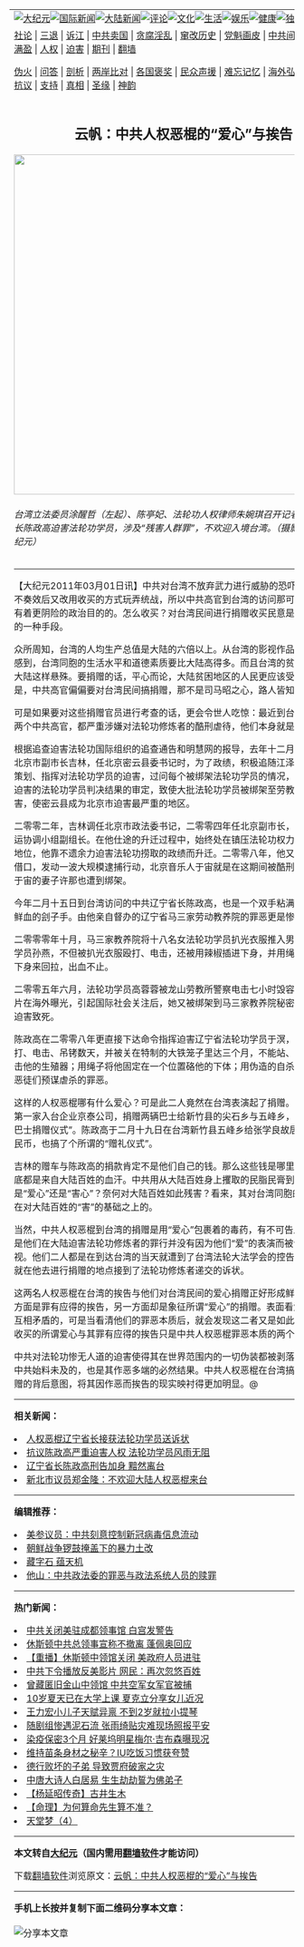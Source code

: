 <a name="1" id="1" target="_blank"></a><span id="1"></span>
<table align=center border="0"><tr><td colspan="2" VALIGN=TOP><a href="https://github.com/hwkcku363/djy/blob/master/gb/nsc413.md#1"><img src="https://raw.githubusercontent.com/hwkcku363/www/master/t/djy/1.jpg" title="大纪元"></a><a href="https://github.com/hwkcku363/djy/blob/master/gb/n24hr.md#1"><img src="https://raw.githubusercontent.com/hwkcku363/www/master/t/djy/3.jpg" title="国际新闻"></a><a href="https://github.com/hwkcku363/djy/blob/master/gb/nsc413.md#1"><img src="https://raw.githubusercontent.com/hwkcku363/www/master/t/djy/4.jpg" title="大陆新闻"></a><a href="https://github.com/hwkcku363/djy/blob/master/gb/news392.md#1"><img src="https://raw.githubusercontent.com/hwkcku363/www/master/t/djy/5.jpg" title="评论"></a><a href="https://github.com/hwkcku363/djy/blob/master/gb/news2007.md#1"><img src="https://raw.githubusercontent.com/hwkcku363/www/master/t/djy/6.jpg" title="文化"></a><a href="https://github.com/hwkcku363/djy/blob/master/gb/news2008.md#1"><img src="https://raw.githubusercontent.com/hwkcku363/www/master/t/djy/7.jpg" title="生活"></a><a href="https://github.com/hwkcku363/djy/blob/master/gb/ncyule.md#1"><img src="https://raw.githubusercontent.com/hwkcku363/www/master/t/djy/8.jpg" title="娱乐"></a><a href="https://github.com/hwkcku363/djy/blob/master/gb/nsc1002.md#1"><img src="https://raw.githubusercontent.com/hwkcku363/www/master/t/djy/9.jpg" title="健康"><a href="https://github.com/hwkcku363/djy/blob/master/gb/nf6092.md#1"><img src="https://raw.githubusercontent.com/hwkcku363/www/master/t/djy/10a.jpg" title="独家"></a><a href="https://github.com/hwkcku363/djy/blob/master/gb/nf4514.md#1"><img src="https://raw.githubusercontent.com/hwkcku363/www/master/t/djy/12a.jpg" title="头条"></a></td></tr>
<tr><td colspan="2" VALIGN=TOP><a target="_blank" href="https://github.com/hwkcku363/djy/blob/master/gb/9p.md#1">社论</a> | <a target="_blank" href="https://github.com/hwkcku363/djy/blob/master/gb/nf5657.md#1">三退</a> | <a target="_blank" href="https://github.com/hwkcku363/djy/blob/master/gb/nf6124.md#1">诉江</a> | <a target="_blank" href="https://github.com/hwkcku363/djy/blob/master/gb/nf1176117.md#1">中共卖国</a> | <a target="_blank" href="https://github.com/hwkcku363/djy/blob/master/gb/nf5773.md#1">贪腐淫乱</a> | <a target="_blank" href="https://github.com/hwkcku363/djy/blob/master/gb/nf1176115.md#1">窜改历史</a> | <a target="_blank" href="https://github.com/hwkcku363/djy/blob/master/gb/nf1176107.md#1">党魁画皮</a> | <a target="_blank" href="https://github.com/hwkcku363/djy/blob/master/gb/nf1320400.md#1">中共间谍</a> | <a target="_blank" href="https://github.com/hwkcku363/djy/blob/master/gb/nf1176114.md#1">破坏传统</a> | <a target="_blank" href="https://github.com/hwkcku363/ntdtv/blob/master/gb/prog447_1.md#1">恶贯满盈</a> | <a target="_blank" href="https://github.com/hwkcku363/djy/blob/master/gb/ncid278.md#1">人权</a> | <a target="_blank" href="https://github.com/hwkcku363/djy/blob/master/gb/nf1176111.md#1">迫害</a> | <a target="_blank" href="https://gitlab.com/szzdlab/mh-qikan/blob/master/README.md#1">期刊</a> | <a target="_blank" href="https://github.com/hwkcku363/www/blob/master/README.md?zsrh#8">翻墙</a></p><p><a target="_blank" href="https://github.com/hwkcku363/djy/blob/master/gb/nf5562.md#1">伪火</a> | <a target="_blank" href="https://github.com/hwkcku363/djy/blob/master/gb/nf4378.md#1">问答</a> | <a target="_blank" href="https://github.com/hwkcku363/djy/blob/master/gb/nf5792.md#1">剖析</a> | <a target="_blank" href="https://github.com/hwkcku363/djy/blob/master/gb/nf5735.md#1">两岸比对</a> | <a target="_blank" href="https://github.com/hwkcku363/djy/blob/master/gb/nf6119.md#1">各国褒奖</a> | <a target="_blank" href="https://github.com/hwkcku363/djy/blob/master/gb/nf6120.md#1">民众声援</a> | <a target="_blank" href="https://github.com/hwkcku363/djy/blob/master/gb/nf1188594.md#1">难忘记忆</a> | <a target="_blank" href="https://github.com/hwkcku363/djy/blob/master/gb/nf3180.md#1">海外弘传</a> | <a target="_blank" href="https://github.com/hwkcku363/djy/blob/master/gb/nf5410.md#1">万人上访</a> | <a target="_blank" href="https://github.com/hwkcku363/ntdtv/blob/master/gb/prog1530_1.md#1">和平抗议</a> | <a target="_blank" href="https://github.com/hwkcku363/djy/blob/master/gb/nf4386.md#1">支持</a> | <a target="_blank" href="https://github.com/hwkcku363/djy/blob/master/gb/nf4389.md#1">真相</a> | <a target="_blank" href="https://github.com/hwkcku363/djy/blob/master/gb/nf5790.md#1">圣缘</a> | <a target="_blank" href="https://github.com/hwkcku363/djy/blob/master/gb/nf4786.md#1">神韵</a></td></tr>
<tr><td VALIGN=TOP width="626"><h2 align=center>云帆：中共人权恶棍的“爱心”与挨告</h2>
<img width="600" src="https://i.epochtimes.com/assets/uploads/2011/03/1103011050061497-600x400.jpg" />
<h6>台湾立法委员涂醒哲（左起）、陈亭妃、法轮功人权律师朱婉琪召开记者会，指辽宁省长陈政高迫害法轮功学员，涉及“残害人群罪”，不欢迎入境台湾。（摄影：林伯东/大纪元）
</h6>
<hr>
	<p>【大纪元2011年03月01日讯】中共对台湾不放弃武力进行威胁的恐吓持续几十年，不奏效后又改用收买的方式玩弄统战，所以中共高官到台湾的访问那可不是观光，是有着更阴险的政治目的的。怎么收买？对台湾民间进行捐赠收买民意是中共正在使用的一种手段。</p>
<p>众所周知，台湾的人均生产总值是大陆的六倍以上。从台湾的影视作品中大陆人明显感到，台湾同胞的生活水平和道德素质要比大陆高得多。而且台湾的贫富差距远没有大陆这样悬殊。要捐赠的话，平心而论，大陆贫困地区的人民更应该受到关注。可是，中共高官偏偏要对台湾民间搞捐赠，那不是司马昭之心，路人皆知吗？</p>
<p>可是如果要对这些捐赠官员进行考查的话，更会令世人吃惊：最近到台湾访问的先后两个中共高官，都严重涉嫌对法轮功修炼者的酷刑虐待，他们本身就是<ahref="https://github.com/hwkcku363/djy/blob/master/gb/tag/%E4%BA%BA%E6%9D%83%E6%81%B6%E6%A3%8D.md#1">人权恶棍</a>！</p>
<p>根据追查迫害法轮功国际组织的追查通告和明慧网的报导，去年十二月十三日访台的北京市副市长吉林，任北京密云县委书记时，为了政绩，积极追随江泽民集团，亲自策划、指挥对法轮功学员的迫害，过问每个被绑架法轮功学员的情况，并参与每个被迫害的法轮功学员判决结果的审定，致使大批法轮功学员被绑架至劳教所、监狱迫害，使密云县成为北京市迫害最严重的地区。</p>
<p>二零零二年，吉林调任北京市政法委书记，二零零四年任北京副市长，之后又担任奥运协调小组副组长。在他仕途的升迁过程中，始终处在镇压法轮功权力结构中的领导地位，他靠不遗余力迫害法轮功捞取的政绩而升迁。二零零八年，他又以奥运维安为借口，发动一波大规模逮捕行动，北京音乐人于宙就是在这期间被酷刑迫害致死的，于宙的妻子许那也遭到绑架。</p>
<p>今年二月十五日到台湾访问的中共辽宁省长陈政高，也是一个双手粘满法轮功修炼者鲜血的刽子手。由他亲自督办的辽宁省马三家劳动教养院的罪恶更是惨绝人寰！</p>
<p>二零零零年十月，马三家教养院将十八名女法轮功学员扒光衣服推入男牢。法轮功女学员孙燕，不但被扒光衣服殴打、电击，还被用辣椒插进下身，并用绳子打成结在她下身来回拉，出血不止。</p>
<p>二零零五年六月，法轮功学员高蓉蓉被龙山劳教所警察电击七小时毁容。她的毁容照片在海外曝光，引起国际社会关注后，她又被绑架到马三家教养院秘密关押，直至被迫害致死。</p>
<p>陈政高在二零零八年更直接下达命令指挥迫害辽宁省法轮功学员于溟，致使于溟被毒打、电击、吊铐数天，并被关在特制的大铁笼子里达三个月，不能站、不能躺，还电击他的生殖器；用绳子将他固定在一个位置硌他的下体；用伪造的自杀声明书来掩盖恶徒们预谋虐杀的罪恶。</p>
<p>这样的<ahref="https://github.com/hwkcku363/djy/blob/master/gb/tag/%E4%BA%BA%E6%9D%83%E6%81%B6%E6%A3%8D.md#1">人权恶棍</a>哪有什么爱心？可是此二人竟然在台湾表演起了捐赠。吉林率领北京第一家入台企业京泰公司，捐赠两辆巴士给新竹县的尖石乡与五峰乡，还搞了个“爱心巴士捐赠仪式”。陈政高于二月十九日在台湾新竹县五峰乡给张学良故居捐款五百万人民币，也搞了个所谓的“赠礼仪式”。</p>
<p>吉林的赠车与陈政高的捐款肯定不是他们自己的钱。那么这些钱是哪里来的？归根结底都是来自大陆百姓的血汗。中共用从大陆百姓身上攫取的民脂民膏到台湾搞捐赠，是“爱心”还是“害心”？奈何对大陆百姓如此残害？看来，其对台湾同胞的“爱”是建立在对大陆百姓的“害”的基础之上的。</p>
<p>当然，中共人权恶棍到台湾的捐赠是用“爱心”包裹着的毒药，有不可告人的秘密。可是他们在大陆迫害法轮功修炼者的罪行并没有因为他们“爱”的表演而被台湾民众忽视。他们二人都是在到达台湾的当天就遭到了台湾法轮大法学会的控告。而且陈政高就在他去进行捐赠的地点接到了法轮功修炼者递交的诉状。</p>
<p>这两名人权恶棍在台湾的挨告与他们对台湾民间的爱心捐赠正好形成鲜明的对比：一方面是罪有应得的挨告，另一方面却是象征所谓“爱心”的捐赠。表面看爱心与挨告是互相矛盾的，可是当看清他们的罪恶本质后，就会发现这二者又是如此地一致：为着收买的所谓爱心与其罪有应得的挨告只是中共人权恶棍罪恶本质的两个方面而已。</p>
<p>中共对法轮功惨无人道的迫害使得其在世界范围内的一切伪装都被剥落。这一点既是中共始料未及的，也是其作恶多端的必然结果。中共人权恶棍在台湾搞所谓“爱心”捐赠的背后意图，将其因作恶而挨告的现实映衬得更加明显。@</p>
<p>
	
<hr>


<strong>相关新闻：</strong>
<li><a href="https://github.com/hwkcku363/djy/blob/master/gb/11/2/19/n3174991.md#1">人权恶棍辽宁省长接获法轮功学员送诉状</a></li>
<li><a href="https://github.com/hwkcku363/djy/blob/master/gb/11/2/20/n3175838.md#1">抗议陈政高严重迫害人权 法轮功学员风雨无阻</a></li>
<li><a href="https://github.com/hwkcku363/djy/blob/master/gb/11/2/21/n3176850.md#1">辽宁省长陈政高刑告加身 黯然离台</a></li>
<li><a href="https://github.com/hwkcku363/djy/blob/master/gb/11/2/22/n3177841.md#1">新北市议员郑金隆：不欢迎大陆人权恶棍来台</a></li>
<hr>


<strong>编辑推荐：</strong>
<li><a href="https://github.com/onzhi266/djy/blob/master/gb/20/2/22/n11887949.md#1">美参议员：中共刻意控制新冠病毒信息流动</a></li>
<li><a href="https://github.com/tsiac2612/djy/blob/master/gb/18/6/17/n10491766.md#1" target="_blank">朝鲜战争锣鼓掩盖下的暴力土改</a></li><li><a href="https://github.com/hwkcku363/djy/blob/master/gb/14/6/9/n4173977.md?dfh#1" target="_blank">藏字石 蕴天机</a></li><li><a href="https://github.com/tsiac2612/djy/blob/master/gb/13/1/23/n3784118.md#1" target="_blank">他山：中共政法委的罪恶与政法系统人员的赎罪</a></li>
<hr>

<strong>热门新闻：</strong>
<li><a href="https://github.com/hwkcku363/djy/blob/master/gb/20/7/24/n12281364.md#1">中共关闭美驻成都领事馆 白宫发警告</a></li>
<li><a href="https://github.com/hwkcku363/djy/blob/master/gb/20/7/24/n12281175.md#1">休斯顿中共总领事宣称不撤离 蓬佩奥回应</a></li>
<li><a href="https://github.com/hwkcku363/djy/blob/master/gb/20/7/24/n12281834.md#1">【重播】休斯顿中领馆关闭 美政府人员进驻</a></li>
<li><a href="https://github.com/hwkcku363/djy/blob/master/gb/20/7/23/n12279456.md#1">中共下令播放反美影片 网民：再次忽悠百姓</a></li>
<li><a href="https://github.com/hwkcku363/djy/blob/master/gb/20/7/24/n12281618.md#1">曾藏匿旧金山中领馆 中共空军女军官被捕</a></li>
<li><a href="https://github.com/hwkcku363/djy/blob/master/gb/20/7/22/n12276373.md#1">10岁夏天已在大学上课 夏克立分享女儿近况</a></li>
<li><a href="https://github.com/hwkcku363/djy/blob/master/gb/20/7/24/n12281841.md#1">王力宏小儿子天赋异禀 不到2岁就拉小提琴</a></li>
<li><a href="https://github.com/hwkcku363/djy/blob/master/gb/20/7/23/n12279170.md#1">随剧组惨遇泥石流 张雨绮贴灾难现场照报平安</a></li>
<li><a href="https://github.com/hwkcku363/djy/blob/master/gb/20/7/24/n12281716.md#1">染疫保密3个月 好莱坞明星梅尔·吉布森曝现况</a></li>
<li><a href="https://github.com/hwkcku363/djy/blob/master/gb/20/7/24/n12282113.md#1">维持苗条身材之秘辛？IU吃饭习惯获夸赞</a></li>
<li><a href="https://github.com/hwkcku363/djy/blob/master/gb/20/5/25/n12135940.md#1">德行败坏的子弟  导致贾府破家之灾</a></li>
<li><a href="https://github.com/hwkcku363/djy/blob/master/gb/20/7/15/n12258297.md#1">中唐大诗人白居易  生生劫劫誓为佛弟子</a></li>
<li><a href="https://github.com/hwkcku363/djy/blob/master/gb/20/7/20/n12269082.md#1">【杨延昭传奇】古井生木</a></li>
<li><a href="https://github.com/hwkcku363/djy/blob/master/gb/20/7/22/n12274131.md#1">【命理】为何算命先生算不准？</a></li>
<li><a href="https://github.com/hwkcku363/djy/blob/master/gb/20/1/16/n11798408.md#1">天堂梦（4）</a></li>
<hr>

<strong>本文转自<a href="https://www.epochtimes.com">大纪元</a>（国内需用<a href="https://github.com/hwkcku363/www/blob/master/README.md#8">翻墙软件</a>才能访问）</strong><p>下载<a href="https://github.com/hwkcku363/www/blob/master/README.md#8">翻墙软件</a>浏览原文：<a href="https://www.epochtimes.com/gb/11/3/1/n3183849.htm">云帆：中共人权恶棍的“爱心”与挨告</a></p><hr>

<strong>手机上长按并复制下面二维码分享本文章：</strong><br><br><img src="http://fo04.szzdcdn.tv/v.php?action=qrcode&url=https://github.com/hwkcku363/djy/blob/master/gb/11/3/1/n3183849.md%231" title="分享本文章"></td><td VALIGN=TOP><a href="https://github.com/hwkcku363/djy/blob/master/gb/16/1/21/n4622075.md?dfh#1" target="_blank"><img src="https://raw.githubusercontent.com/hwkcku363/djy/master/gb/300/wei-f1.jpg" title="中共的伪火骗局"  alt="中共的伪火骗局"></a><br><a href="https://github.com/hwkcku363/www/blob/master/README.md?dfh#9" target="_blank"><img src="https://raw.githubusercontent.com/hwkcku363/djy/master/gb/300/yong-h.jpg" title="永恒的见证"  alt="永恒的见证"></a><br><a href="https://github.com/hwkcku363/djy/blob/master/gb/13/9/29/n3974789.md?dfh#1" target="_blank"><img src="https://raw.githubusercontent.com/hwkcku363/djy/master/gb/300/shang-lnz.jpg" title="善良女子被中共投男牢"  alt="善良女子被中共投男牢"></a><br><a href="https://github.com/hwkcku363/djy/blob/master/gb/16/3/16/n4663449.md?dfh#1" target="_blank"><img src="https://raw.githubusercontent.com/hwkcku363/djy/master/gb/300/huo-z3.jpg" title="警卫目击活摘器官"  alt="警卫目击活摘器官"></a><br><a href="https://github.com/hwkcku363/djy/blob/master/gb/16/8/7/n8177641.md?dfh#1" target="_blank"><img src="https://raw.githubusercontent.com/hwkcku363/djy/master/gb/300/huo-z4.jpg" title="证人描述活摘恐怖"  alt="证人描述活摘恐怖"></a><br><a href="https://github.com/hwkcku363/djy/blob/master/gb/10/4/19/n2881569.md?dfh#1" target="_blank"><img src="https://raw.githubusercontent.com/hwkcku363/djy/master/gb/300/huo-z1.jpg" title="揭开活摘器官黑幕"  alt="揭开活摘器官黑幕"></a><br><a href="https://github.com/hwkcku363/djy/blob/master/gb/10/11/7/n3077476.md?dfh#1" target="_blank"><img src="https://raw.githubusercontent.com/hwkcku363/djy/master/gb/300/ma-ks.jpg" title="马克思的成魔之路"  alt="马克思的成魔之路"></a><br><a href="https://github.com/hwkcku363/djy/blob/master/gb/14/6/9/n4173977.md?dfh#1" target="_blank"><img src="https://raw.githubusercontent.com/hwkcku363/djy/master/gb/300/chang-zs.jpg" title="藏字石 蕴天机"  alt="藏字石 蕴天机"></a><br><a href="https://github.com/hwkcku363/djy/blob/master/gb/18/5/10/n10381511.md?dfh#1" target="_blank"><img src="https://raw.githubusercontent.com/hwkcku363/djy/master/gb/300/st1.jpg" title="关注3亿人三退"  alt="关注3亿人三退"></a><br><a href="https://github.com/hwkcku363/djy/blob/master/gb/18/3/21/n10237682.md?dfh#1" target="_blank"><img src="https://raw.githubusercontent.com/hwkcku363/djy/master/gb/300/jie-t.jpg" title="解体中共复兴中华"  alt="解体中共复兴中华"></a><br><a href="https://github.com/hwkcku363/djy/blob/master/gb/9/2/9/n2422991.md?dfh#1" target="_blank"><img src="https://raw.githubusercontent.com/hwkcku363/djy/master/gb/300/gao-zs.jpg" title="中共迫害良心律师"  alt="中共迫害良心律师"></a><br><a href="https://github.com/hwkcku363/djy/blob/master/gb/18/12/9/n10900044.md?dfh#1" target="_blank"><img src="https://raw.githubusercontent.com/hwkcku363/djy/master/gb/300/sj1.jpg" title="303万人举报江泽民"  alt="303万人举报江泽民"></a><br><a href="https://github.com/hwkcku363/djy/blob/master/gb/18/8/28/n10672014.md?dfh#1" target="_blank"><img src="https://raw.githubusercontent.com/hwkcku363/djy/master/gb/300/sj2.jpg" title="这些官员为何起诉江泽民"  alt="这些官员为何起诉江泽民"></a><br><a href="https://github.com/hwkcku363/djy/blob/master/gb/8/12/18/n2367165.md?dfh#1" target="_blank"><img src="https://raw.githubusercontent.com/hwkcku363/djy/master/gb/300/liangan.jpg" title="海峡两岸的强烈对比"  alt="海峡两岸的强烈对比"></a><br><a href="https://github.com/hwkcku363/djy/blob/master/gb/15/12/10/n4593139.md?dfh#1" target="_blank"><img src="https://raw.githubusercontent.com/hwkcku363/djy/master/gb/300/jia-ndzl.jpg" title="加拿大总理的贺信"  alt="加拿大总理的贺信"></a><br><a href="https://github.com/hwkcku363/djy/blob/master/gb/11/6/17/n3289382.md?dfh#1" target="_blank"><img src="https://raw.githubusercontent.com/hwkcku363/djy/master/gb/300/xiao-wd.jpg" title="探寻真相兼听则明"  alt="探寻真相兼听则明"></a><br><a href="https://github.com/hwkcku363/djy/blob/master/gb/18/10/27/n10812623.md?dfh#1" target="_blank"><img src="https://raw.githubusercontent.com/hwkcku363/djy/master/gb/300/yindu.jpg" title="印度媒体报道东方"  alt="印度媒体报道东方"></a><br><a href="https://github.com/hwkcku363/djy/blob/master/gb/18/6/9/n10469652.md?dfh#1" target="_blank"><img src="https://raw.githubusercontent.com/hwkcku363/djy/master/gb/300/xie-j.jpg" title="不一样的海外校园"  alt="不一样的海外校园"></a><br><a href="https://github.com/hwkcku363/djy/blob/master/gb/7/4/5/n1669415.md?dfh#1" target="_blank"><img src="https://raw.githubusercontent.com/hwkcku363/djy/master/gb/300/li-up.jpg" title="从大师到徒弟的传奇"  alt="从大师到徒弟的传奇"></a><br><a href="https://github.com/hwkcku363/djy/blob/master/gb/17/5/26/n9191512.md?dfh#1" target="_blank"><img src="https://raw.githubusercontent.com/hwkcku363/djy/master/gb/300/zfl2.jpg" title="亿万人与东方一本奇书"  alt="亿万人与东方一本奇书"></a><br><a href="https://github.com/hwkcku363/djy/blob/master/gb/13/11/27/n4020290.md?dfh#1" target="_blank"><img src="https://raw.githubusercontent.com/hwkcku363/djy/master/gb/300/zhen-h.jpg" title="大陆见不到的震撼场面"  alt="大陆见不到的震撼场面"></a><br><a href="https://github.com/hwkcku363/djy/blob/master/gb/15/7/17/n4482910.md?dfh#1" target="_blank"><img src="https://raw.githubusercontent.com/hwkcku363/djy/master/gb/300/dalu-sk.jpg" title="人心向善 大陆当初盛况"  alt="人心向善 大陆当初盛况"></a><br><a href="https://github.com/hwkcku363/djy/blob/master/gb/19/1/5/n10955468.md?dfh#1" target="_blank"><img src="https://raw.githubusercontent.com/hwkcku363/djy/master/gb/300/zfl1.jpg" title="追寻真理 这书讲什么"  alt="追寻真理 这书讲什么"></a><br><a href="https://github.com/hwkcku363/www/blob/master/README.md?dfh#1" target="_blank"><img src="https://raw.githubusercontent.com/hwkcku363/djy/master/gb/300/fq1.jpg" title="下载免费翻墙软件"  alt="下载免费翻墙软件"></a><br></td></tr></table>
